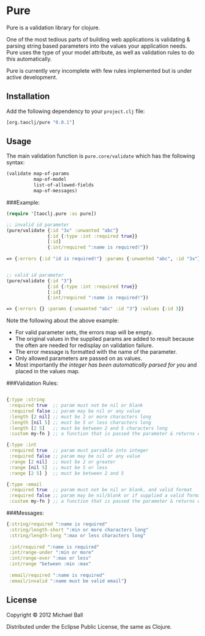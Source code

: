 # Pure

Pure is a validation library for clojure. 

One of the most tedious parts of building web applications is validating & parsing string based parameters into the values your application needs. Pure uses the type of your model attribute, as well as validation rules to do this automatically.

Pure is currently very incomplete with few rules implemented but is under active development.




## Installation

Add the following dependency to your `project.clj` file:

```clojure
[org.taoclj/pure "0.0.1"]
```


## Usage


The main validation function is `pure.core/validate` which has the following syntax:
```clojure
(validate map-of-params
          map-of-model
          list-of-allowed-fields
          map-of-messages)
```


###Example:
```clojure
(require '[taoclj.pure :as pure])

;; invalid id parameter
(pure/validate {:id "3x" :unwanted "abc"}
          	   {:id {:type :int :required true}}
          	   [:id]
          	   {:int/required ":name is required!"})
	
=> {:errors {:id "id is required!"} :params {:unwanted "abc", :id "3x"} :values {:id nil}}


;; valid id parameter
(pure/validate {:id "3"}
          	   {:id {:type :int :required true}}
          	   [:id]
          	   {:int/required ":name is required!"})

=> {:errors {} :params {:unwanted "abc" :id "3"} :values {:id 3}}

```

Note the following about the above example:

 - For valid parameter sets, the errors map will be empty.
 - The original values in the supplied params are added to result because the often are needed for redisplay on validation failure.
 - The error message is formatted with the name of the parameter.
 - Only allowed parameters are passed on as values.
 - Most importantly _the integer has been automatically parsed for you_ and placed in the values map.



###Validation Rules:
```clojure

{:type :string
 :required true  ;; param must not be nil or blank
 :required false ;; param may be nil or any value
 :length [2 nil] ;; must be 2 or more characters long
 :length [nil 5] ;; must be 5 or less characters long
 :length [2 5]   ;; must be between 2 and 5 characters long
 :custom my-fn } ;; a function that is passed the parameter & returns error string on failure, nil if ok.

{:type :int
 :required true  ;; param must parsable into integer
 :required false ;; param may be nil or any value
 :range [2 nil]  ;; must be 2 or greater
 :range [nil 5]  ;; must be 5 or less 
 :range [2 5] }  ;; must be between 2 and 5

{:type :email 
 :required true  ;; param must not be nil or blank, and valid format
 :required false ;; param may be nil/blank or if supplied a valid format 
 :custom my-fn } ;; a function that is passed the parameter & returns error string on failure, nil if ok.

```



###Messages:
```clojure
{:string/required ":name is required"
 :string/length-short ":min or more characters long"
 :string/length-long ":max or less characters long"
 
 :int/required ":name is required"
 :int/range-under ":min or more"
 :int/range-over ":max or less"
 :int/range "between :min :max"
 
 :email/required ":name is required"
 :email/invalid ":name must be valid email"}
```


## License

Copyright © 2012 Michael Ball

Distributed under the Eclipse Public License, the same as Clojure.
